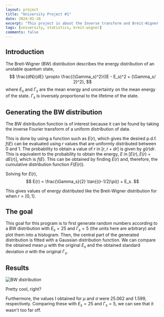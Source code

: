 ```yaml
---
layout: project
title: "University Project #1"
date: 2024-02-18
excerpt: "This project is about the Inverse transform and Breit-Wigner distribution. It was completed during a Statistical Methods course."
tags: [university, statistics, breit-wigner]
comments: false
---
```


## Introduction

The Breit-Wigner (BW) distribution describes the energy distribution of an unstable quantum state, 
$$
\frac{dN}{dE} \propto \frac{(\Gamma_s)^2}{(E - E_s)^2 + (\Gamma_s/ 2)^2},
$$
where $E_s$ and $\Gamma_s$ are the mean energy and uncertainty on the mean energy of the state. $\Gamma_s$ is inversely proportional to the lifetime of the state.

## Generating the BW distribution

The BW distribution function is of interest because it can be found by taking the inverse Fourier transform of a uniform distribution of data. 

This is done by using a function such as $E(r)$, which gives the desired p.d.f. $f(E)$ can be evaluated using $r$ values that are uniformly distributed between $0$ and $1$. The probability to obtain a value of $r$ in $[r, r + dr]$ is given by $g(r)dr$. This is equivalent to the probability to obtain the energy, $E$ in $[E(r), E(r) + dE(r)]$, which is $f(E)$. This can be obtained by finding $E(r)$ and, therefore, the cumulative distribution function $F(E(r))$. 

Solving for $E(r)$,
$$
E(r) = \frac{\Gamma_s}{2} \tan{((r-1/2)\pi)} + E_s.
$$

This gives values of energy distributed like the Breit-Wigner distribution for when $r=[0,1]$.

## The goal

This goal for this program is to first generate random numbers according to a BW distribution with $E_s = 25$ and $\Gamma_s=5$ (the units here are arbitrary) and plot them into a histogram. Then, the central part of the generated distribution is fitted with a Gaussian distribution function. We can compare the obtained mean $\mu$ with the original $E_s$ and the obtained standard deviation $\sigma$ with the original $\Gamma_s$.

## Results

![BW distribution](https://raw.githubusercontent.com/binarykisu/university_assignments/blob/main/statistical_methods_projects/breit-wigner_distribution/bw_dist.png)

Pretty cool, right?

Furthermore, the values I obtained for $\mu$ and $\sigma$ were $25.062$ and $1.599$, respectively. Comparing these with $E_s = 25$ and $\Gamma_s=5$, we can see that it wasn't too far off.
